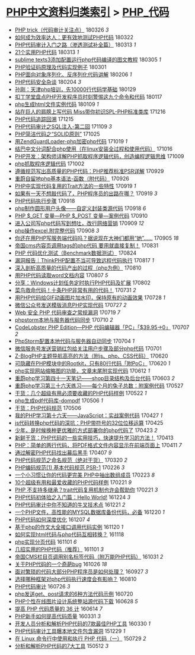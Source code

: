 [PHP中文资料归类索引](../README.md) > [PHP_代码](PHP_代码.md)
====
- [PHP trick（代码审计关注点）](http://jkwz.applinzi.com/ittc/7084583353976357895.html#PHP+trick%EF%BC%88%E4%BB%A3%E7%A0%81%E5%AE%A1%E8%AE%A1%E5%85%B3%E6%B3%A8%E7%82%B9%EF%BC%89) 180326 *3* 
- [如何成为效率达人：更有效地测试PHP代码](http://jkwz.applinzi.com/ittc/7083330480684663825.html#%E5%A6%82%E4%BD%95%E6%88%90%E4%B8%BA%E6%95%88%E7%8E%87%E8%BE%BE%E4%BA%BA%EF%BC%9A%E6%9B%B4%E6%9C%89%E6%95%88%E5%9C%B0%E6%B5%8B%E8%AF%95PHP%E4%BB%A3%E7%A0%81) 180322  
- [PHP代码审计入门之路（渗透测试补全篇）](http://jkwz.applinzi.com/ittc/7080023422015112203.html#PHP%E4%BB%A3%E7%A0%81%E5%AE%A1%E8%AE%A1%E5%85%A5%E9%97%A8%E4%B9%8B%E8%B7%AF%EF%BC%88%E6%B8%97%E9%80%8F%E6%B5%8B%E8%AF%95%E8%A1%A5%E5%85%A8%E7%AF%87%EF%BC%89) 180313 *1* 
- [21个实用PHP代码](http://jkwz.applinzi.com/ittc/7079820816776954897.html#21%E4%B8%AA%E5%AE%9E%E7%94%A8PHP%E4%BB%A3%E7%A0%81) 180313 *1* 
- [sublime texts3添加配置运行php代码编译的图文教程](http://jkwz.applinzi.com/ittc/7076905293915358225.html#sublime+texts3%E6%B7%BB%E5%8A%A0%E9%85%8D%E7%BD%AE%E8%BF%90%E8%A1%8Cphp%E4%BB%A3%E7%A0%81%E7%BC%96%E8%AF%91%E7%9A%84%E5%9B%BE%E6%96%87%E6%95%99%E7%A8%8B) 180305 *1* 
- [PHP验证码原理及代码实现例子](http://jkwz.applinzi.com/ittc/7075612876574557194.html#PHP%E9%AA%8C%E8%AF%81%E7%A0%81%E5%8E%9F%E7%90%86%E5%8F%8A%E4%BB%A3%E7%A0%81%E5%AE%9E%E7%8E%B0%E4%BE%8B%E5%AD%90) 180301  
- [PHP面向对象序列化、反序列化代码讲解](http://jkwz.applinzi.com/ittc/7066893017967756304.html#PHP%E9%9D%A2%E5%90%91%E5%AF%B9%E8%B1%A1%E5%BA%8F%E5%88%97%E5%8C%96%E3%80%81%E5%8F%8D%E5%BA%8F%E5%88%97%E5%8C%96%E4%BB%A3%E7%A0%81%E8%AE%B2%E8%A7%A3) 180206 *1* 
- [PHP代码安全杂谈](http://jkwz.applinzi.com/ittc/7066331801339823111.html#PHP%E4%BB%A3%E7%A0%81%E5%AE%89%E5%85%A8%E6%9D%82%E8%B0%88) 180204 *3* 
- [孙刚：天津php培训，先10000行代码学基础](http://jkwz.applinzi.com/ittc/7064010284501304330.html#%E5%AD%99%E5%88%9A%EF%BC%9A%E5%A4%A9%E6%B4%A5php%E5%9F%B9%E8%AE%AD%EF%BC%8C%E5%85%8810000%E8%A1%8C%E4%BB%A3%E7%A0%81%E5%AD%A6%E5%9F%BA%E7%A1%80) 180129  
- [扣丁学堂盘点PHP开发程序员时刻警惕这九个命令和代码](http://jkwz.applinzi.com/ittc/7059497280556499975.html#%E6%89%A3%E4%B8%81%E5%AD%A6%E5%A0%82%E7%9B%98%E7%82%B9PHP%E5%BC%80%E5%8F%91%E7%A8%8B%E5%BA%8F%E5%91%98%E6%97%B6%E5%88%BB%E8%AD%A6%E6%83%95%E8%BF%99%E4%B9%9D%E4%B8%AA%E5%91%BD%E4%BB%A4%E5%92%8C%E4%BB%A3%E7%A0%81) 180117  
- [php生成html文件实例代码](http://jkwz.applinzi.com/ittc/7056511362228814859.html#php%E7%94%9F%E6%88%90html%E6%96%87%E4%BB%B6%E5%AE%9E%E4%BE%8B%E4%BB%A3%E7%A0%81) 180109 *1* 
- [站在巨人的肩膀上写代码 Miss带你初识SPL-PHP标准类库](http://jkwz.applinzi.com/ittc/7047371402921903120.html#%E7%AB%99%E5%9C%A8%E5%B7%A8%E4%BA%BA%E7%9A%84%E8%82%A9%E8%86%80%E4%B8%8A%E5%86%99%E4%BB%A3%E7%A0%81+Miss%E5%B8%A6%E4%BD%A0%E5%88%9D%E8%AF%86SPL-PHP%E6%A0%87%E5%87%86%E7%B1%BB%E5%BA%93) 171216  
- [PHP代码追踪回溯](http://jkwz.applinzi.com/ittc/7047206699516036112.html#PHP%E4%BB%A3%E7%A0%81%E8%BF%BD%E8%B8%AA%E5%9B%9E%E6%BA%AF) 171215  
- [PHP代码审计之SQL注入-第二回](http://jkwz.applinzi.com/ittc/7031866344625144848.html#PHP%E4%BB%A3%E7%A0%81%E5%AE%A1%E8%AE%A1%E4%B9%8BSQL%E6%B3%A8%E5%85%A5-%E7%AC%AC%E4%BA%8C%E5%9B%9E) 171109 *3* 
- [PHP简洁代码之“SOLID原则”](http://jkwz.applinzi.com/ittc/7028312243089966096.html#PHP%E7%AE%80%E6%B4%81%E4%BB%A3%E7%A0%81%E4%B9%8B%E2%80%9CSOLID%E5%8E%9F%E5%88%99%E2%80%9D) 171025  
- [用ZendGuardLoader-php加密php代码](http://jkwz.applinzi.com/ittc/7026124179202638864.html#%E7%94%A8ZendGuardLoader-php%E5%8A%A0%E5%AF%86php%E4%BB%A3%E7%A0%81) 171019 *1* 
- [结巴中文分词配合php使用（在linux安装全过程和使用代码）](http://jkwz.applinzi.com/ittc/7024973454925906960.html#%E7%BB%93%E5%B7%B4%E4%B8%AD%E6%96%87%E5%88%86%E8%AF%8D%E9%85%8D%E5%90%88php%E4%BD%BF%E7%94%A8%EF%BC%88%E5%9C%A8linux%E5%AE%89%E8%A3%85%E5%85%A8%E8%BF%87%E7%A8%8B%E5%92%8C%E4%BD%BF%E7%94%A8%E4%BB%A3%E7%A0%81%EF%BC%89) 171016  
- [PHP开发：架构师详解PHP抓取程序逻辑代码，创造编程逻辑思维](http://jkwz.applinzi.com/ittc/7022485258715530257.html#PHP%E5%BC%80%E5%8F%91%EF%BC%9A%E6%9E%B6%E6%9E%84%E5%B8%88%E8%AF%A6%E8%A7%A3PHP%E6%8A%93%E5%8F%96%E7%A8%8B%E5%BA%8F%E9%80%BB%E8%BE%91%E4%BB%A3%E7%A0%81%EF%BC%8C%E5%88%9B%E9%80%A0%E7%BC%96%E7%A8%8B%E9%80%BB%E8%BE%91%E6%80%9D%E7%BB%B4) 171009  
- [php抓取程序逻辑代码](http://jkwz.applinzi.com/ittc/7019815808363136017.html#php%E6%8A%93%E5%8F%96%E7%A8%8B%E5%BA%8F%E9%80%BB%E8%BE%91%E4%BB%A3%E7%A0%81) 171002  
- [遵循规范写出高质量的PHP代码：PHP推荐标准PSR详解](http://jkwz.applinzi.com/ittc/7018749177268536336.html#%E9%81%B5%E5%BE%AA%E8%A7%84%E8%8C%83%E5%86%99%E5%87%BA%E9%AB%98%E8%B4%A8%E9%87%8F%E7%9A%84PHP%E4%BB%A3%E7%A0%81%EF%BC%9APHP%E6%8E%A8%E8%8D%90%E6%A0%87%E5%87%86PSR%E8%AF%A6%E8%A7%A3) 170929  
- [重蔚自留地php基本语法-函数（附代码）](http://jkwz.applinzi.com/ittc/7017559346962236433.html#%E9%87%8D%E8%94%9A%E8%87%AA%E7%95%99%E5%9C%B0php%E5%9F%BA%E6%9C%AC%E8%AF%AD%E6%B3%95-%E5%87%BD%E6%95%B0%EF%BC%88%E9%99%84%E4%BB%A3%E7%A0%81%EF%BC%89) 170926  
- [PHP中实现代码复用的Trait方法的一些特性](http://jkwz.applinzi.com/ittc/7015037222515115024.html#PHP%E4%B8%AD%E5%AE%9E%E7%8E%B0%E4%BB%A3%E7%A0%81%E5%A4%8D%E7%94%A8%E7%9A%84Trait%E6%96%B9%E6%B3%95%E7%9A%84%E4%B8%80%E4%BA%9B%E7%89%B9%E6%80%A7) 170919 *1* 
- [如果有一天不想敲代码了，PHP程序员的出路在哪？](http://jkwz.applinzi.com/ittc/7014976760272389136.html#%E5%A6%82%E6%9E%9C%E6%9C%89%E4%B8%80%E5%A4%A9%E4%B8%8D%E6%83%B3%E6%95%B2%E4%BB%A3%E7%A0%81%E4%BA%86%EF%BC%8CPHP%E7%A8%8B%E5%BA%8F%E5%91%98%E7%9A%84%E5%87%BA%E8%B7%AF%E5%9C%A8%E5%93%AA%EF%BC%9F) 170919 *3* 
- [PHP代码执行步骤](http://jkwz.applinzi.com/ittc/7014788042467050513.html#PHP%E4%BB%A3%E7%A0%81%E6%89%A7%E8%A1%8C%E6%AD%A5%E9%AA%A4) 170918  
- [php制作圆形用户头像——自定义封装类源代码](http://jkwz.applinzi.com/ittc/7014572523981898769.html#php%E5%88%B6%E4%BD%9C%E5%9C%86%E5%BD%A2%E7%94%A8%E6%88%B7%E5%A4%B4%E5%83%8F%E2%80%94%E2%80%94%E8%87%AA%E5%AE%9A%E4%B9%89%E5%B0%81%E8%A3%85%E7%B1%BB%E6%BA%90%E4%BB%A3%E7%A0%81) 170918 *6* 
- [PHP $_GET 变量—PHP $_POST 变量—案例代码](http://jkwz.applinzi.com/ittc/7011634566719341585.html#PHP+%24_GET+%E5%8F%98%E9%87%8F%E2%80%94PHP+%24_POST+%E5%8F%98%E9%87%8F%E2%80%94%E6%A1%88%E4%BE%8B%E4%BB%A3%E7%A0%81) 170910  
- [进入公司写php代码写到想吐，改行网络营销](http://jkwz.applinzi.com/ittc/7011076921352520720.html#%E8%BF%9B%E5%85%A5%E5%85%AC%E5%8F%B8%E5%86%99php%E4%BB%A3%E7%A0%81%E5%86%99%E5%88%B0%E6%83%B3%E5%90%90%EF%BC%8C%E6%94%B9%E8%A1%8C%E7%BD%91%E7%BB%9C%E8%90%A5%E9%94%80) 170909 *12* 
- [php操作excel,附完整代码](http://jkwz.applinzi.com/ittc/7011013307195196433.html#php%E6%93%8D%E4%BD%9Cexcel%2C%E9%99%84%E5%AE%8C%E6%95%B4%E4%BB%A3%E7%A0%81) 170908 *3* 
- [你还在用PHP写服务端代码吗？据说现在大神们都用“她”……](http://jkwz.applinzi.com/ittc/7009863907106358289.html#%E4%BD%A0%E8%BF%98%E5%9C%A8%E7%94%A8PHP%E5%86%99%E6%9C%8D%E5%8A%A1%E7%AB%AF%E4%BB%A3%E7%A0%81%E5%90%97%EF%BC%9F%E6%8D%AE%E8%AF%B4%E7%8E%B0%E5%9C%A8%E5%A4%A7%E7%A5%9E%E4%BB%AC%E9%83%BD%E7%94%A8%E2%80%9C%E5%A5%B9%E2%80%9D%E2%80%A6%E2%80%A6) 170905 *18* 
- [帝国cms内容页调用tags的php代码 要用就直接复制！](http://jkwz.applinzi.com/ittc/7008054798262469648.html#%E5%B8%9D%E5%9B%BDcms%E5%86%85%E5%AE%B9%E9%A1%B5%E8%B0%83%E7%94%A8tags%E7%9A%84php%E4%BB%A3%E7%A0%81+%E8%A6%81%E7%94%A8%E5%B0%B1%E7%9B%B4%E6%8E%A5%E5%A4%8D%E5%88%B6%EF%BC%81) 170831  
- [PHP 代码优化测试（Benchmark数据测试）](http://jkwz.applinzi.com/ittc/7005314095287632913.html#PHP+%E4%BB%A3%E7%A0%81%E4%BC%98%E5%8C%96%E6%B5%8B%E8%AF%95%EF%BC%88Benchmark%E6%95%B0%E6%8D%AE%E6%B5%8B%E8%AF%95%EF%BC%89) 170824  
- [漏洞报告｜ThinkPHP配置不当可导致远程代码执行](http://jkwz.applinzi.com/ittc/7002715003575338000.html#%E6%BC%8F%E6%B4%9E%E6%8A%A5%E5%91%8A%EF%BD%9CThinkPHP%E9%85%8D%E7%BD%AE%E4%B8%8D%E5%BD%93%E5%8F%AF%E5%AF%BC%E8%87%B4%E8%BF%9C%E7%A8%8B%E4%BB%A3%E7%A0%81%E6%89%A7%E8%A1%8C) 170817 *1* 
- [深入剖析高质量的代码产出的过程（php为例）](http://jkwz.applinzi.com/ittc/7000231693074826257.html#%E6%B7%B1%E5%85%A5%E5%89%96%E6%9E%90%E9%AB%98%E8%B4%A8%E9%87%8F%E7%9A%84%E4%BB%A3%E7%A0%81%E4%BA%A7%E5%87%BA%E7%9A%84%E8%BF%87%E7%A8%8B%EF%BC%88php%E4%B8%BA%E4%BE%8B%EF%BC%89) 170810  
- [用PHP代码读取word文档内容](http://jkwz.applinzi.com/ittc/6998999908248716304.html#%E7%94%A8PHP%E4%BB%A3%E7%A0%81%E8%AF%BB%E5%8F%96word%E6%96%87%E6%A1%A3%E5%86%85%E5%AE%B9) 170807 *5* 
- [分享：Windows计划任务定时执行PHP代码及扩展](http://jkwz.applinzi.com/ittc/6997238521314935825.html#%E5%88%86%E4%BA%AB%EF%BC%9AWindows%E8%AE%A1%E5%88%92%E4%BB%BB%E5%8A%A1%E5%AE%9A%E6%97%B6%E6%89%A7%E8%A1%8CPHP%E4%BB%A3%E7%A0%81%E5%8F%8A%E6%89%A9%E5%B1%95) 170802  
- [菜鸟救命代码！十条PHP非常有用的代码！](http://jkwz.applinzi.com/ittc/6996382340082041872.html#%E8%8F%9C%E9%B8%9F%E6%95%91%E5%91%BD%E4%BB%A3%E7%A0%81%EF%BC%81%E5%8D%81%E6%9D%A1PHP%E9%9D%9E%E5%B8%B8%E6%9C%89%E7%94%A8%E7%9A%84%E4%BB%A3%E7%A0%81%EF%BC%81) 170731 *2* 
- [用PHP代码给GIF动画图片加水印，保持原有的动画效果](http://jkwz.applinzi.com/ittc/6995383164628108304.html#%E7%94%A8PHP%E4%BB%A3%E7%A0%81%E7%BB%99GIF%E5%8A%A8%E7%94%BB%E5%9B%BE%E7%89%87%E5%8A%A0%E6%B0%B4%E5%8D%B0%EF%BC%8C%E4%BF%9D%E6%8C%81%E5%8E%9F%E6%9C%89%E7%9A%84%E5%8A%A8%E7%94%BB%E6%95%88%E6%9E%9C) 170728 *1* 
- [微信公众号发送模版消息PHP实现代码](http://jkwz.applinzi.com/ittc/6994899696945202193.html#%E5%BE%AE%E4%BF%A1%E5%85%AC%E4%BC%97%E5%8F%B7%E5%8F%91%E9%80%81%E6%A8%A1%E7%89%88%E6%B6%88%E6%81%AFPHP%E5%AE%9E%E7%8E%B0%E4%BB%A3%E7%A0%81) 170727 *2* 
- [Web 安全 PHP 代码审查之常规漏洞](http://jkwz.applinzi.com/ittc/6991961802010002448.html#Web+%E5%AE%89%E5%85%A8+PHP+%E4%BB%A3%E7%A0%81%E5%AE%A1%E6%9F%A5%E4%B9%8B%E5%B8%B8%E8%A7%84%E6%BC%8F%E6%B4%9E) 170719 *7* 
- [phpstorm本地与服务器代码同步](http://jkwz.applinzi.com/ittc/6988607018972480516.html#phpstorm%E6%9C%AC%E5%9C%B0%E4%B8%8E%E6%9C%8D%E5%8A%A1%E5%99%A8%E4%BB%A3%E7%A0%81%E5%90%8C%E6%AD%A5) 170710 *2* 
- [CodeLobster PHP Edition—PHP 代码编辑器「PC」「$39.95-&gt;0」](http://jkwz.applinzi.com/ittc/6987703050142483461.html#CodeLobster+PHP+Edition%E2%80%94PHP+%E4%BB%A3%E7%A0%81%E7%BC%96%E8%BE%91%E5%99%A8%E3%80%8CPC%E3%80%8D%E3%80%8C%2439.95-%26gt%3B0%E3%80%8D) 170707 *2* 
- [PhpStorm配置本地代码与服务器自动同步](http://jkwz.applinzi.com/ittc/6986403205117117444.html#PhpStorm%E9%85%8D%E7%BD%AE%E6%9C%AC%E5%9C%B0%E4%BB%A3%E7%A0%81%E4%B8%8E%E6%9C%8D%E5%8A%A1%E5%99%A8%E8%87%AA%E5%8A%A8%E5%90%8C%E6%AD%A5) 170704 *1* 
- [微信服务号发送营销红包给关注用户步骤及部分php代码](http://jkwz.applinzi.com/ittc/6985004632458658820.html#%E5%BE%AE%E4%BF%A1%E6%9C%8D%E5%8A%A1%E5%8F%B7%E5%8F%91%E9%80%81%E8%90%A5%E9%94%80%E7%BA%A2%E5%8C%85%E7%BB%99%E5%85%B3%E6%B3%A8%E7%94%A8%E6%88%B7%E6%AD%A5%E9%AA%A4%E5%8F%8A%E9%83%A8%E5%88%86php%E4%BB%A3%E7%A0%81) 170701  
- [Z-BlogPHP主题导航高亮的方法（附js、php、CSS代码）](http://jkwz.applinzi.com/ittc/6981234192074408965.html#Z-BlogPHP%E4%B8%BB%E9%A2%98%E5%AF%BC%E8%88%AA%E9%AB%98%E4%BA%AE%E7%9A%84%E6%96%B9%E6%B3%95%EF%BC%88%E9%99%84js%E3%80%81php%E3%80%81CSS%E4%BB%A3%E7%A0%81%EF%BC%89) 170620  
- [可隐藏在PHP模块中的Rootkit，只有80行代码「附PoC」](http://jkwz.applinzi.com/ittc/6981165140261995524.html#%E5%8F%AF%E9%9A%90%E8%97%8F%E5%9C%A8PHP%E6%A8%A1%E5%9D%97%E4%B8%AD%E7%9A%84Rootkit%EF%BC%8C%E5%8F%AA%E6%9C%8980%E8%A1%8C%E4%BB%A3%E7%A0%81%E3%80%8C%E9%99%84PoC%E3%80%8D) 170620 *1* 
- [php实现网站缩略图的功能，文章末尾附实现代码](http://jkwz.applinzi.com/ittc/6978405985025541125.html#php%E5%AE%9E%E7%8E%B0%E7%BD%91%E7%AB%99%E7%BC%A9%E7%95%A5%E5%9B%BE%E7%9A%84%E5%8A%9F%E8%83%BD%EF%BC%8C%E6%96%87%E7%AB%A0%E6%9C%AB%E5%B0%BE%E9%99%84%E5%AE%9E%E7%8E%B0%E4%BB%A3%E7%A0%81) 170612 *1* 
- [重蔚php学习第四十一天笔记——shop目录结构及后台代码](http://jkwz.applinzi.com/ittc/6974724575710413829.html#%E9%87%8D%E8%94%9Aphp%E5%AD%A6%E4%B9%A0%E7%AC%AC%E5%9B%9B%E5%8D%81%E4%B8%80%E5%A4%A9%E7%AC%94%E8%AE%B0%E2%80%94%E2%80%94shop%E7%9B%AE%E5%BD%95%E7%BB%93%E6%9E%84%E5%8F%8A%E5%90%8E%E5%8F%B0%E4%BB%A3%E7%A0%81) 170603 *2* 
- [重蔚php学习第三十六天练习——每个月的兔子总数：附案例代码](http://jkwz.applinzi.com/ittc/6972390969008718852.html#%E9%87%8D%E8%94%9Aphp%E5%AD%A6%E4%B9%A0%E7%AC%AC%E4%B8%89%E5%8D%81%E5%85%AD%E5%A4%A9%E7%BB%83%E4%B9%A0%E2%80%94%E2%80%94%E6%AF%8F%E4%B8%AA%E6%9C%88%E7%9A%84%E5%85%94%E5%AD%90%E6%80%BB%E6%95%B0%EF%BC%9A%E9%99%84%E6%A1%88%E4%BE%8B%E4%BB%A3%E7%A0%81) 170527  
- [干货：几个超级有用必须要收藏的PHP代码样例](http://jkwz.applinzi.com/ittc/6970536033417430020.html#%E5%B9%B2%E8%B4%A7%EF%BC%9A%E5%87%A0%E4%B8%AA%E8%B6%85%E7%BA%A7%E6%9C%89%E7%94%A8%E5%BF%85%E9%A1%BB%E8%A6%81%E6%94%B6%E8%97%8F%E7%9A%84PHP%E4%BB%A3%E7%A0%81%E6%A0%B7%E4%BE%8B) 170522 *1* 
- [php生成pdf代码库-dompdf](http://jkwz.applinzi.com/ittc/6964651701876294661.html#php%E7%94%9F%E6%88%90pdf%E4%BB%A3%E7%A0%81%E5%BA%93-dompdf) 170506 *1* 
- [干货：PHP代码规范](http://jkwz.applinzi.com/ittc/6964487308404327429.html#%E5%B9%B2%E8%B4%A7%EF%BC%9APHP%E4%BB%A3%E7%A0%81%E8%A7%84%E8%8C%83) 170506  
- [我的PHP学习第十六天——JavaScript：实战案例代码](http://jkwz.applinzi.com/ittc/6960998966656238596.html#%E6%88%91%E7%9A%84PHP%E5%AD%A6%E4%B9%A0%E7%AC%AC%E5%8D%81%E5%85%AD%E5%A4%A9%E2%80%94%E2%80%94JavaScript%EF%BC%9A%E5%AE%9E%E6%88%98%E6%A1%88%E4%BE%8B%E4%BB%A3%E7%A0%81) 170427 *1* 
- [js代码转换php代码的深坑：PHP带符号的32位位移运算](http://jkwz.applinzi.com/ittc/6960534485786428421.html#js%E4%BB%A3%E7%A0%81%E8%BD%AC%E6%8D%A2php%E4%BB%A3%E7%A0%81%E7%9A%84%E6%B7%B1%E5%9D%91%EF%BC%9APHP%E5%B8%A6%E7%AC%A6%E5%8F%B7%E7%9A%8432%E4%BD%8D%E4%BD%8D%E7%A7%BB%E8%BF%90%E7%AE%97) 170425  
- [少年，是时候换种更优雅的方式部署你的php代码了](http://jkwz.applinzi.com/ittc/6959657148303803396.html#%E5%B0%91%E5%B9%B4%EF%BC%8C%E6%98%AF%E6%97%B6%E5%80%99%E6%8D%A2%E7%A7%8D%E6%9B%B4%E4%BC%98%E9%9B%85%E7%9A%84%E6%96%B9%E5%BC%8F%E9%83%A8%E7%BD%B2%E4%BD%A0%E7%9A%84php%E4%BB%A3%E7%A0%81%E4%BA%86) 170423 *2* 
- [新鲜干货：PHP代码的一些实用技巧，快速提升学习的方法！](http://jkwz.applinzi.com/ittc/6955971460177855493.html#%E6%96%B0%E9%B2%9C%E5%B9%B2%E8%B4%A7%EF%BC%9APHP%E4%BB%A3%E7%A0%81%E7%9A%84%E4%B8%80%E4%BA%9B%E5%AE%9E%E7%94%A8%E6%8A%80%E5%B7%A7%EF%BC%8C%E5%BF%AB%E9%80%9F%E6%8F%90%E5%8D%87%E5%AD%A6%E4%B9%A0%E7%9A%84%E6%96%B9%E6%B3%95%EF%BC%81) 170413  
- [PHP：简单的两行代码，将PDF格式文件内容显示在前端页面上](http://jkwz.applinzi.com/ittc/6955256566398845956.html#PHP%EF%BC%9A%E7%AE%80%E5%8D%95%E7%9A%84%E4%B8%A4%E8%A1%8C%E4%BB%A3%E7%A0%81%EF%BC%8C%E5%B0%86PDF%E6%A0%BC%E5%BC%8F%E6%96%87%E4%BB%B6%E5%86%85%E5%AE%B9%E6%98%BE%E7%A4%BA%E5%9C%A8%E5%89%8D%E7%AB%AF%E9%A1%B5%E9%9D%A2%E4%B8%8A) 170411 *7* 
- [通过解密PHP代码找出幕后黑手](http://jkwz.applinzi.com/ittc/6953845927809909764.html#%E9%80%9A%E8%BF%87%E8%A7%A3%E5%AF%86PHP%E4%BB%A3%E7%A0%81%E6%89%BE%E5%87%BA%E5%B9%95%E5%90%8E%E9%BB%91%E6%89%8B) 170407 *9* 
- [PHP代码规范之命名规范（绝对干货）](http://jkwz.applinzi.com/ittc/6947031418617201669.html#PHP%E4%BB%A3%E7%A0%81%E8%A7%84%E8%8C%83%E4%B9%8B%E5%91%BD%E5%90%8D%E8%A7%84%E8%8C%83%EF%BC%88%E7%BB%9D%E5%AF%B9%E5%B9%B2%E8%B4%A7%EF%BC%89) 170320 *2* 
- [PHP编码规范(1) 基本代码规范 PSR-1](http://jkwz.applinzi.com/ittc/6938892552773305349.html#PHP%E7%BC%96%E7%A0%81%E8%A7%84%E8%8C%83%281%29+%E5%9F%BA%E6%9C%AC%E4%BB%A3%E7%A0%81%E8%A7%84%E8%8C%83+PSR-1) 170226 *3* 
- [一个小习惯让你的代码更完美 PHP中抽出数组成员](http://jkwz.applinzi.com/ittc/6937910022939083780.html#%E4%B8%80%E4%B8%AA%E5%B0%8F%E4%B9%A0%E6%83%AF%E8%AE%A9%E4%BD%A0%E7%9A%84%E4%BB%A3%E7%A0%81%E6%9B%B4%E5%AE%8C%E7%BE%8E+PHP%E4%B8%AD%E6%8A%BD%E5%87%BA%E6%95%B0%E7%BB%84%E6%88%90%E5%91%98) 170223 *8* 
- [10个超级有用和最爱收藏的PHP代码样例](http://jkwz.applinzi.com/ittc/6937018672303571973.html#10%E4%B8%AA%E8%B6%85%E7%BA%A7%E6%9C%89%E7%94%A8%E5%92%8C%E6%9C%80%E7%88%B1%E6%94%B6%E8%97%8F%E7%9A%84PHP%E4%BB%A3%E7%A0%81%E6%A0%B7%E4%BE%8B) 170221 *9* 
- [PHP 不支持多继承？trait代码复用机制也许会帮助你](http://jkwz.applinzi.com/ittc/6936970311630324740.html#PHP+%E4%B8%8D%E6%94%AF%E6%8C%81%E5%A4%9A%E7%BB%A7%E6%89%BF%EF%BC%9Ftrait%E4%BB%A3%E7%A0%81%E5%A4%8D%E7%94%A8%E6%9C%BA%E5%88%B6%E4%B9%9F%E8%AE%B8%E4%BC%9A%E5%B8%AE%E5%8A%A9%E4%BD%A0) 170221 *3* 
- [PHP代码初体验之入门篇：Hello World!](http://jkwz.applinzi.com/ittc/6915169215018697733.html#PHP%E4%BB%A3%E7%A0%81%E5%88%9D%E4%BD%93%E9%AA%8C%E4%B9%8B%E5%85%A5%E9%97%A8%E7%AF%87%EF%BC%9AHello+World%21) 161224 *3* 
- [PHP代码审计中你不知道的牛叉技术点](http://jkwz.applinzi.com/ittc/6914098720248693764.html#PHP%E4%BB%A3%E7%A0%81%E5%AE%A1%E8%AE%A1%E4%B8%AD%E4%BD%A0%E4%B8%8D%E7%9F%A5%E9%81%93%E7%9A%84%E7%89%9B%E5%8F%89%E6%8A%80%E6%9C%AF%E7%82%B9) 161221 *2* 
- [一个PHP文件，高性能的MYSQL数据库备份代码，必备](http://jkwz.applinzi.com/ittc/6913745074520589317.html#%E4%B8%80%E4%B8%AAPHP%E6%96%87%E4%BB%B6%EF%BC%8C%E9%AB%98%E6%80%A7%E8%83%BD%E7%9A%84MYSQL%E6%95%B0%E6%8D%AE%E5%BA%93%E5%A4%87%E4%BB%BD%E4%BB%A3%E7%A0%81%EF%BC%8C%E5%BF%85%E5%A4%87) 161220 *1* 
- [PHP代码如何深度优化](http://jkwz.applinzi.com/ittc/6908945686006858757.html#PHP%E4%BB%A3%E7%A0%81%E5%A6%82%E4%BD%95%E6%B7%B1%E5%BA%A6%E4%BC%98%E5%8C%96) 161207 *4* 
- [基于php的作文大全接口调用代码实例](http://jkwz.applinzi.com/ittc/6902669597345317893.html#%E5%9F%BA%E4%BA%8Ephp%E7%9A%84%E4%BD%9C%E6%96%87%E5%A4%A7%E5%85%A8%E6%8E%A5%E5%8F%A3%E8%B0%83%E7%94%A8%E4%BB%A3%E7%A0%81%E5%AE%9E%E4%BE%8B) 161120 *1* 
- [如何实现html代码与php代码互相转换？](http://jkwz.applinzi.com/ittc/6901796602699580420.html#%E5%A6%82%E4%BD%95%E5%AE%9E%E7%8E%B0html%E4%BB%A3%E7%A0%81%E4%B8%8Ephp%E4%BB%A3%E7%A0%81%E4%BA%92%E7%9B%B8%E8%BD%AC%E6%8D%A2%EF%BC%9F) 161118  
- [php实现分页代码](http://jkwz.applinzi.com/ittc/6895633906853741573.html#php%E5%AE%9E%E7%8E%B0%E5%88%86%E9%A1%B5%E4%BB%A3%E7%A0%81) 161101 *6* 
- [几招实用的PHP代码（推荐）](http://jkwz.applinzi.com/ittc/6895472783982593028.html#%E5%87%A0%E6%8B%9B%E5%AE%9E%E7%94%A8%E7%9A%84PHP%E4%BB%A3%E7%A0%81%EF%BC%88%E6%8E%A8%E8%8D%90%EF%BC%89) 161101 *3* 
- [帝国CMS栏目页调用别名标签代码（附万能PHP代码）](http://jkwz.applinzi.com/ittc/6895267118127268869.html#%E5%B8%9D%E5%9B%BDCMS%E6%A0%8F%E7%9B%AE%E9%A1%B5%E8%B0%83%E7%94%A8%E5%88%AB%E5%90%8D%E6%A0%87%E7%AD%BE%E4%BB%A3%E7%A0%81%EF%BC%88%E9%99%84%E4%B8%87%E8%83%BDPHP%E4%BB%A3%E7%A0%81%EF%BC%89) 161031 *2* 
- [关于PHP代码的一个奇葩bug](http://jkwz.applinzi.com/ittc/6893302465054655492.html#%E5%85%B3%E4%BA%8EPHP%E4%BB%A3%E7%A0%81%E7%9A%84%E4%B8%80%E4%B8%AA%E5%A5%87%E8%91%A9bug) 161026 *18* 
- [面对繁琐的代码大部分PHP程序员是如何处理？](http://jkwz.applinzi.com/ittc/6882575222753985541.html#%E9%9D%A2%E5%AF%B9%E7%B9%81%E7%90%90%E7%9A%84%E4%BB%A3%E7%A0%81%E5%A4%A7%E9%83%A8%E5%88%86PHP%E7%A8%8B%E5%BA%8F%E5%91%98%E6%98%AF%E5%A6%82%E4%BD%95%E5%A4%84%E7%90%86%EF%BC%9F) 160927 *3* 
- [选择哪种框架对php代码执行速度会有影响？](http://jkwz.applinzi.com/ittc/6864755643252212740.html#%E9%80%89%E6%8B%A9%E5%93%AA%E7%A7%8D%E6%A1%86%E6%9E%B6%E5%AF%B9php%E4%BB%A3%E7%A0%81%E6%89%A7%E8%A1%8C%E9%80%9F%E5%BA%A6%E4%BC%9A%E6%9C%89%E5%BD%B1%E5%93%8D%EF%BC%9F) 160810  
- [PHP代码审计](http://jkwz.applinzi.com/ittc/6859097275623801860.html#PHP%E4%BB%A3%E7%A0%81%E5%AE%A1%E8%AE%A1) 160726 *3* 
- [php发送get、post请求的6种方法代码示例](http://jkwz.applinzi.com/ittc/6856983586955330565.html#php%E5%8F%91%E9%80%81get%E3%80%81post%E8%AF%B7%E6%B1%82%E7%9A%846%E7%A7%8D%E6%96%B9%E6%B3%95%E4%BB%A3%E7%A0%81%E7%A4%BA%E4%BE%8B) 160720  
- [PHP个性在线图片设计系统整站源代码下载](http://jkwz.applinzi.com/ittc/6848700891057882116.html#PHP%E4%B8%AA%E6%80%A7%E5%9C%A8%E7%BA%BF%E5%9B%BE%E7%89%87%E8%AE%BE%E8%AE%A1%E7%B3%BB%E7%BB%9F%E6%95%B4%E7%AB%99%E6%BA%90%E4%BB%A3%E7%A0%81%E4%B8%8B%E8%BD%BD) 160628 *5* 
- [提高 PHP 代码质量的 36 计](http://jkwz.applinzi.com/ittc/6843698871821403140.html#%E6%8F%90%E9%AB%98+PHP+%E4%BB%A3%E7%A0%81%E8%B4%A8%E9%87%8F%E7%9A%84+36+%E8%AE%A1) 160614 *7* 
- [PHP新手如何提高代码质量](http://jkwz.applinzi.com/ittc/6815874426016891908.html#PHP%E6%96%B0%E6%89%8B%E5%A6%82%E4%BD%95%E6%8F%90%E9%AB%98%E4%BB%A3%E7%A0%81%E8%B4%A8%E9%87%8F) 160331 *3* 
- [开发人员分析和解析PHP代码的7款最佳PHP工具](http://jkwz.applinzi.com/ittc/6815235075285189636.html#%E5%BC%80%E5%8F%91%E4%BA%BA%E5%91%98%E5%88%86%E6%9E%90%E5%92%8C%E8%A7%A3%E6%9E%90PHP%E4%BB%A3%E7%A0%81%E7%9A%847%E6%AC%BE%E6%9C%80%E4%BD%B3PHP%E5%B7%A5%E5%85%B7) 160330 *1* 
- [PHP代码审计工具曝本地文件包含漏洞](http://jkwz.applinzi.com/ittc/6781174080548111365.html#PHP%E4%BB%A3%E7%A0%81%E5%AE%A1%E8%AE%A1%E5%B7%A5%E5%85%B7%E6%9B%9D%E6%9C%AC%E5%9C%B0%E6%96%87%E4%BB%B6%E5%8C%85%E5%90%AB%E6%BC%8F%E6%B4%9E) 151229 *1* 
- [在 Linux 命令行中使用和执行 PHP 代码（一）](http://jkwz.applinzi.com/ittc/547650615388021719.html#%E5%9C%A8+Linux+%E5%91%BD%E4%BB%A4%E8%A1%8C%E4%B8%AD%E4%BD%BF%E7%94%A8%E5%92%8C%E6%89%A7%E8%A1%8C+PHP+%E4%BB%A3%E7%A0%81%EF%BC%88%E4%B8%80%EF%BC%89) 150729 *2* 
- [分析和解析PHP代码的7大工具](http://jkwz.applinzi.com/ittc/547650611411166870.html#%E5%88%86%E6%9E%90%E5%92%8C%E8%A7%A3%E6%9E%90PHP%E4%BB%A3%E7%A0%81%E7%9A%847%E5%A4%A7%E5%B7%A5%E5%85%B7) 150512 *3* 
